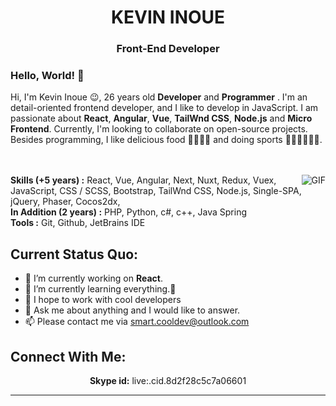 <h1 align="center">KEVIN INOUE</h1>
<h3 align="center">Front-End Developer</h3>



### Hello, World! 👋

Hi, I'm Kevin Inoue 😉, 26 years old **Developer** and **Programmer** . I'm an detail-oriented frontend developer, and I like to develop in JavaScript. 
I am passionate about **React**, **Angular**, **Vue**, **TailWnd CSS**, **Node.js** and **Micro Frontend**. 
Currently, I'm looking to collaborate on open-source projects. 
Besides programming, I like delicious food 🥗🥩🌮🍣 and doing sports 🏃⛹️‍♂️🏋🏼‍♂️.
</br>
</br>
</br>

<img align="right" alt="GIF" src="https://media.giphy.com/media/iIqmM5tTjmpOB9mpbn/giphy.gif"/>

**Skills (+5 years) :** React, Vue, Angular, Next, Nuxt, Redux, Vuex, JavaScript, CSS / SCSS, Bootstrap, TailWnd CSS, Node.js, Single-SPA, jQuery, Phaser, Cocos2dx,
</br>
**In Addition (2 years) :** PHP, Python, c#, c++, Java Spring
</br>
**Tools :** Git, Github, JetBrains IDE


**Current Status Quo:**
----

* 🔭 I’m currently working on **React**.
* 🌱 I’m currently learning everything.🤣
* 🤔 I hope to work with cool developers
* 💬 Ask me about anything and I would like to answer.
* 📫 Please contact me via smart.cooldev@outlook.com

<h2 align="left">Connect With Me:</h2>

<div align=center>

**Skype id:** live:.cid.8d2f28c5c7a06601
  
</div>



-----

 <br>
 <br>

